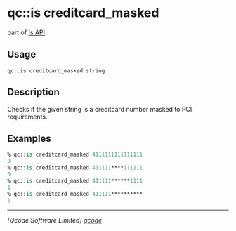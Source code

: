 qc::is creditcard_masked
==============

part of [Is API](../is.md)

Usage
-----
`qc::is creditcard_masked string`

Description
-----------
Checks if the given string is a creditcard number masked to PCI requirements.

Examples
--------
```tcl
% qc::is creditcard_masked 4111111111111111
0
% qc::is creditcard_masked 411111****111111
0
% qc::is creditcard_masked 411111******1111
1
% qc::is creditcard_masked 411111**********
1
```

----------------------------------
*[Qcode Software Limited] [qcode]*

[qcode]: http://www.qcode.co.uk "Qcode Software"